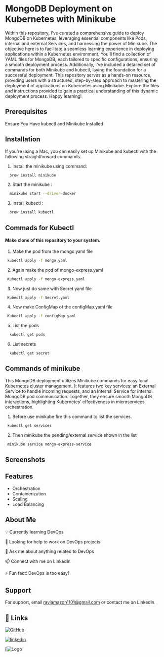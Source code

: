 
# MongoDB Deployment on Kubernetes with Minikube

Within this repository, I've curated a comprehensive guide to deploy MongoDB on Kubernetes, leveraging essential components like Pods, internal and external Services, and harnessing the power of Minikube. The objective here is to facilitate a seamless learning experience in deploying applications within a Kubernetes environment. You'll find a collection of YAML files for MongoDB, each tailored to specific configurations, ensuring a smooth deployment process. Additionally, I've included a detailed set of commands for both Minikube and kubectl, laying the foundation for a successful deployment. This repository serves as a hands-on resource, providing users with a structured, step-by-step approach to mastering the deployment of applications on Kubernetes using Minikube. Explore the files and instructions provided to gain a practical understanding of this dynamic deployment process. Happy learning!



## Prerequisites

Ensure You Have kubectl and Minikube Installed





## Installation

If you're using a Mac, you can easily set up Minikube and kubectl with the following straightforward commands.

1. Install the minikube using command:
```bash
  brew install minikube
```
    
2. Start the minikube :
```bash
  minikube start --driver=docker
```

3. Install kubectl :
```bash
  brew install kubectl 
```
## Commads for Kubectl

#### Make clone of this repository to your system. 

1. Make the pod from the mongo.yaml file
```bash
 kubectl apply -f mongo.yaml
```

2. Again make the pod of mongo-express.yaml
```bash
 Kubectl apply -f mongo-express.yaml
```
3. Now just do same with Secret.yaml file
```bash
 Kubectl apply -f Secret.yaml
```
4. Now make ConfigMap of the configMap.yaml file
```bash
 Kubectl apply -f configMap.yaml
```
5. List the pods
```bash
  kubectl get pods
```
6. List secrets
```bash
  kubectl get secret
```

## Commands of minikube

This MongoDB deployment utilizes Minikube commands for easy local Kubernetes cluster management. It features two key services: an External Service to handle incoming requests, and an Internal Service for internal MongoDB pod communication. Together, they ensure smooth MongoDB interactions, highlighting Kubernetes' effectiveness in microservices orchestration.

1. Before use minikube fire this command to list the services.
```bash
 kubectl get services
```
2. Then minikube the pending/external service shown in the list
```bash
 minikube service mongo-express-service
```

 

## Screenshots


## Features 

- Orchestration
- Containerization 
- Scaling
- Load Balancing


## About Me

💡 Currently learning DevOps

🤝 Looking for help to work on DevOps projects

💬 Ask me about anything related to DevOps

📫 Connect with me on LinkedIn

⚡️ Fun fact: DevOps is too easy!

## Support

For support, email raviamazon1101@gmail.com or contact me on Linkedin.


## 🔗 Links
[![GitHub](https://img.shields.io/badge/my_portfolio-000?style=for-the-badge&logo=ko-fi&logoColor=white)](https://github.com/RaviChandra001)

[![linkedin](https://img.shields.io/badge/linkedin-0A66C2?style=for-the-badge&logo=linkedin&logoColor=white)](https://www.linkedin.com/)

[![Logo](https://www.google.com/url?sa=i&url=https%3A%2F%2Flogos-world.net%2Fkubernetes-logo%2F&psig=AOvVaw1eEI4qkmCupV1edCEAnJb5&ust=1699609216356000&source=images&cd=vfe&ved=0CBIQjRxqFwoTCNCvkO7PtoIDFQAAAAAdAAAAABA)

